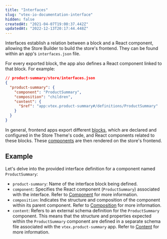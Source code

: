 ```yaml
---
title: "Interfaces"
slug: "vtex-io-documentation-interface"
hidden: false
createdAt: "2021-04-07T19:00:37.442Z"
updatedAt: "2022-12-13T20:17:44.448Z"
---
```


Interfaces establish a relation between a block and a React component, allowing the Store Builder to build the store's frontend. They can be found within an app's `interfaces.json` file.

For every exported block, the app also defines a React component linked to that block. For example:

```json
// product-summary/store/interfaces.json
{
  "product-summary": {
    "component": "ProductSummary",
    "composition": "children",
    "content": {
      "$ref": "app:vtex.product-summary#/definitions/ProductSummary"
    }
  }
}
```

In general, frontend apps export different [blocks](https://developers.vtex.com/docs/guides/vtex-io-documentation-composition#blocks), which are declared and configured in the Store Theme's code, and React components related to these blocks. These [components](https://developers.vtex.com/docs/guides/vtex-io-documentation-components) are then rendered on the store's frontend.

## Example

Let's delve into the provided interface definition for a component named `ProductSummary`:

- `product-summary`: Name of the interface block being defined.
- `component`: Specifies the React component (`ProductSummary`) associated with the interface. Refer to [Component](https://developers.vtex.com/docs/guides/vtex-io-documentation-components) for more information.
- `composition`: Indicates the structure and composition of the component within its parent component. Refer to [Composition](https://developers.vtex.com/docs/guides/vtex-io-documentation-composition) for more information.
- `content`: Refers to an external schema definition for the `ProductSummary` component. This means that the structure and properties expected within the `ProductSummary` component are defined in a separate schema file associated with the `vtex.product-summary` app. Refer to [Content](https://developers.vtex.com/docs/guides/vtex-io-documentation-content) for more information.
